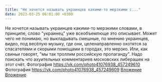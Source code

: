 ```yaml
---
title: "Не хочется называть украинцев какими-то мерзкими с..."
date: 2023-03-25 06:01:00 +0300
---
```


Не хочется называть украинцев какими-то мерзкими словами, в принципе, слово "украинец" уже всеобъемлюще это описывает.
Может чего не понимаю, но выкладывать смешные, по мнению украинцев, видео, под весёлую музыку, где они, целенаправленно охотятся за спасателями и скорыми помощами в городах, это мерзко. Или, как свиньи говорят, "мы так троллим российскую пропаганду".
Надо поискать что ахуительных комментариев московских либерашек на этот счёт.
Фотография
<a class="vk-attach" href="https://vk.com/photo41076938_457249610">https://vk.com/photo41076938_457249610</a>
Фотография
<a class="vk-attach" href="https://vk.com/photo41076938_457249609">https://vk.com/photo41076938_457249609</a>
<a class="vk-attach" href="https://vk.com/photo41076938_457249610">Вложение</a>
<a class="vk-attach" href="https://vk.com/photo41076938_457249609">Вложение</a>
